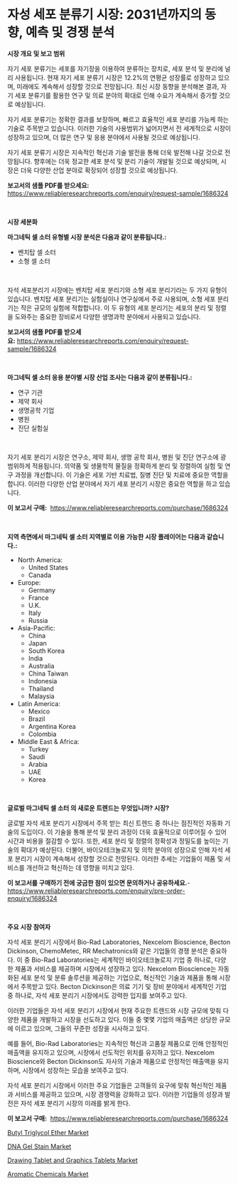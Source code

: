 <p><h1>자성 세포 분류기 시장: 2031년까지의 동향, 예측 및 경쟁 분석</h1></p><p><strong>시장 개요 및 보고 범위</strong></p>
<p><p>자기 세포 분류기는 세포를 자기장을 이용하여 분류하는 장치로, 세포 분석 및 분리에 널리 사용됩니다. 현재 자기 세포 분류기 시장은 12.2%의 연평균 성장률로 성장하고 있으며, 미래에도 계속해서 성장할 것으로 전망됩니다. 최신 시장 동향을 분석해본 결과, 자기 세포 분류기를 활용한 연구 및 의료 분야의 확대로 인해 수요가 계속해서 증가할 것으로 예상됩니다.</p><p>자기 세포 분류기는 정확한 결과를 보장하며, 빠르고 효율적인 세포 분리를 가능케 하는 기술로 주목받고 있습니다. 이러한 기술의 사용범위가 넓어지면서 전 세계적으로 시장이 성장하고 있으며, 더 많은 연구 및 응용 분야에서 사용될 것으로 예상됩니다.</p><p>자기 세포 분류기 시장은 지속적인 혁신과 기술 발전을 통해 더욱 발전해 나갈 것으로 전망됩니다. 향후에는 더욱 정교한 세포 분석 및 분리 기술이 개발될 것으로 예상되며, 시장은 더욱 다양한 산업 분야로 확장되어 성장할 것으로 예상됩니다.</p></p>
<p><strong>보고서의 샘플 PDF를 받으세요:</strong> <a href="https://www.reliableresearchreports.com/enquiry/request-sample/1686324">https://www.reliableresearchreports.com/enquiry/request-sample/1686324</a></p>
<p>&nbsp;</p>
<p><strong>시장 세분화</strong></p>
<p><strong>마그네틱 셀 소터 유형별 시장 분석은 다음과 같이 분류됩니다.:</strong></p>
<p><ul><li>벤치탑 셀 소터</li><li>소형 셀 소터</li></ul></p>
<p>&nbsp;</p>
<p><p>자석 세포분리기 시장에는 벤치탑 세포 분리기와 소형 세포 분리기라는 두 가지 유형이 있습니다. 벤치탑 세포 분리기는 실험실이나 연구실에서 주로 사용되며, 소형 세포 분리기는 작은 규모의 실험에 적합합니다. 이 두 유형의 세포 분리기는 세포의 분리 및 정렬을 도와주는 중요한 장비로서 다양한 생명과학 분야에서 사용되고 있습니다.</p></p>
<p><strong>보고서의 샘플 PDF를 받으세요:</strong>&nbsp;<a href="https://www.reliableresearchreports.com/enquiry/request-sample/1686324">https://www.reliableresearchreports.com/enquiry/request-sample/1686324</a></p>
<p>&nbsp;</p>
<p><strong> 마그네틱 셀 소터 응용 분야별 시장 산업 조사는 다음과 같이 분류됩니다.:</strong></p>
<p><ul><li>연구 기관</li><li>제약 회사</li><li>생명공학 기업</li><li>병원</li><li>진단 실험실</li></ul></p>
<p>&nbsp;</p>
<p><p>자기 세포 분리기 시장은 연구소, 제약 회사, 생명 공학 회사, 병원 및 진단 연구소에 광범위하게 적용됩니다. 의약품 및 생물학적 물질을 정확하게 분리 및 정렬하여 실험 및 연구 과정을 개선합니다. 이 기술은 세포 기반 치료법, 질병 진단 및 치료에 중요한 역할을 합니다. 이러한 다양한 산업 분야에서 자기 세포 분리기 시장은 중요한 역할을 하고 있습니다.</p></p>
<p><strong>이 보고서 구매:</strong>&nbsp; <a href="https://www.reliableresearchreports.com/purchase/1686324">https://www.reliableresearchreports.com/purchase/1686324</a></p>
<p>&nbsp;</p>
<p><strong>지역 측면에서 마그네틱 셀 소터 지역별로 이용 가능한 시장 플레이어는 다음과 같습니다.:</strong></p>
<p><ul>
    <li>
        North America:
        <ul>
            <li>United States</li>
            <li>Canada</li>
        </ul>
    </li>
    <li>
        Europe:
        <ul>
            <li>Germany</li>
            <li>France</li>
            <li>U.K.</li>
            <li>Italy</li>
            <li>Russia</li>
        </ul>
    </li>
    <li>
        Asia-Pacific:
        <ul>
            <li>China</li>
            <li>Japan</li>
            <li>South Korea</li>
            <li>India</li>
            <li>Australia</li>
            <li>China Taiwan</li>
            <li>Indonesia</li>
            <li>Thailand</li>
            <li>Malaysia</li>
        </ul>
    </li>
    <li>
        Latin America:
        <ul>
            <li>Mexico</li>
            <li>Brazil</li>
            <li>Argentina Korea</li>
            <li>Colombia</li>
        </ul>
    </li>
    <li>
        Middle East & Africa:
        <ul>
            <li>Turkey</li>
            <li>Saudi</li>
            <li>Arabia</li>
            <li>UAE</li>
            <li>Korea</li>
        </ul>
    </li>
    </ul></p>
<p>&nbsp;</p>
<p><strong>글로벌 마그네틱 셀 소터 의 새로운 트렌드는 무엇입니까? 시장?</strong></p>
<p><p>글로벌 자석 세포 분리기 시장에서 주목 받는 최신 트렌드 중 하나는 점진적인 자동화 기술의 도입이다. 이 기술을 통해 분석 및 분리 과정이 더욱 효율적으로 이루어질 수 있어 시간과 비용을 절감할 수 있다. 또한, 세포 분리 및 정렬의 정확성과 정밀도를 높이는 기술의 확대가 예상된다. 더불어, 바이오테크놀로지 및 의학 분야의 성장으로 인해 자석 세포 분리기 시장이 계속해서 성장할 것으로 전망된다. 이러한 추세는 기업들이 제품 및 서비스를 개선하고 혁신하는 데 영향을 미치고 있다.</p></p>
<p><strong>이 보고서를 구매하기 전에 궁금한 점이 있으면 문의하거나 공유하세요.</strong>- <a href="https://www.reliableresearchreports.com/enquiry/pre-order-enquiry/1686324">https://www.reliableresearchreports.com/enquiry/pre-order-enquiry/1686324</a></p>
<p>&nbsp;</p>
<p><strong>주요 시장 참여자</strong></p>
<p><p>자석 세포 분리기 시장에서 Bio-Rad Laboratories, Nexcelom Bioscience, Becton Dickinson, ChemoMetec, RR Mechatronics와 같은 기업들의 경쟁 분석은 중요하다. 이 중 Bio-Rad Laboratories는 세계적인 바이오테크놀로지 기업 중 하나로, 다양한 제품과 서비스를 제공하며 시장에서 성장하고 있다. Nexcelom Bioscience는 자동화된 세포 분석 및 분류 솔루션을 제공하는 기업으로, 혁신적인 기술과 제품을 통해 시장에서 주목받고 있다. Becton Dickinson은 의료 기기 및 장비 분야에서 세계적인 기업 중 하나로, 자석 세포 분리기 시장에서도 강력한 입지를 보여주고 있다.</p><p>이러한 기업들은 자석 세포 분리기 시장에서 현재 주요한 트렌드와 시장 규모에 맞춰 다양한 제품을 개발하고 시장을 선도하고 있다. 이들 중 몇몇 기업의 매출액은 상당한 규모에 이르고 있으며, 그들의 꾸준한 성장을 시사하고 있다.</p><p>예를 들어, Bio-Rad Laboratories는 지속적인 혁신과 고품질 제품으로 인해 안정적인 매출액을 유지하고 있으며, 시장에서 선도적인 위치를 유지하고 있다. Nexcelom Bioscience와 Becton Dickinson도 자사의 기술과 제품으로 안정적인 매출액을 유지하며, 시장에서 성장하는 모습을 보여주고 있다.</p><p>자석 세포 분리기 시장에서 이러한 주요 기업들은 고객들의 요구에 맞춰 혁신적인 제품과 서비스를 제공하고 있으며, 시장 경쟁력을 강화하고 있다. 이러한 기업들의 성장과 발전은 자석 세포 분리기 시장의 미래를 밝게 한다.</p></p>
<p><strong>이 보고서 구매:</strong>&nbsp;&nbsp;<a href="https://www.reliableresearchreports.com/purchase/1686324">https://www.reliableresearchreports.com/purchase/1686324</a></p>
<p><p><a href="https://iodized-pantydraco-05c.notion.site/Butyl-Triglycol-Ether-Market-Size-Market-Share-and-Global-Market-Analysis-Report-2024-2031-36c54299f4b5435881ac9377db3d4d02">Butyl Triglycol Ether Market</a></p><p><a href="https://github.com/bobicer/Market-Research-Report-List-2/blob/main/dna-gel-stain-market.md">DNA Gel Stain Market</a></p><p><a href="https://view.publitas.com/reportprime-1/drawing-tablet-and-graphics-tablets-market-size-market-trends-and-growth-outlook-forecasted-for-period-from-2024-to-2031/">Drawing Tablet and Graphics Tablets Market</a></p><p><a href="https://github.com/timeliteaut/Market-Research-Report-List-1/blob/main/aromatic-chemicals-market.md">Aromatic Chemicals Market</a></p></p>
